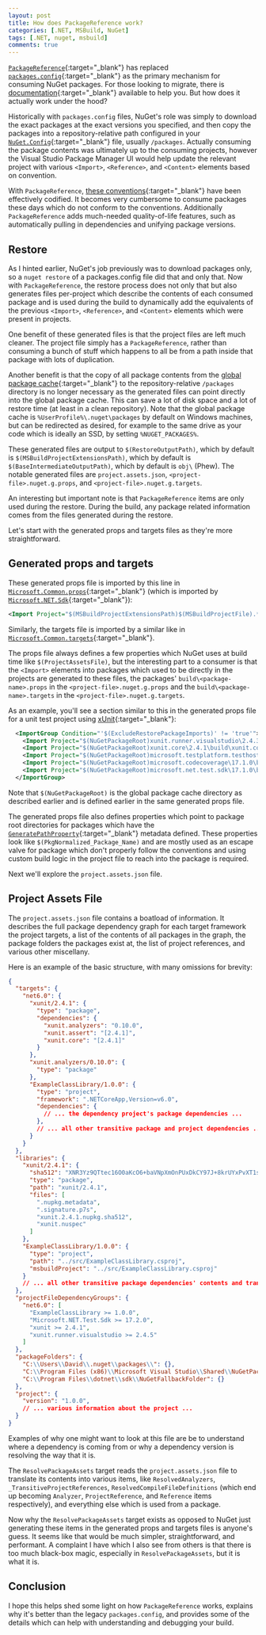 ```yaml
---
layout: post
title: How does PackageReference work?
categories: [.NET, MSBuild, NuGet]
tags: [.NET, nuget, msbuild]
comments: true
---
```

[`PackageReference`](https://docs.microsoft.com/en-us/nuget/consume-packages/package-references-in-project-files){:target="_blank"} has replaced [`packages.config`](https://docs.microsoft.com/en-us/nuget/reference/packages-config){:target="_blank"} as the primary mechanism for consuming NuGet packages. For those looking to migrate, there is [documentation](https://docs.microsoft.com/en-us/nuget/consume-packages/migrate-packages-config-to-package-reference){:target="_blank"} available to help you. But how does it actually work under the hood?

Historically with `packages.config` files, NuGet's role was simply to download the exact packages at the exact versions you specified, and then copy the packages into a repository-relative path configured in your [`NuGet.Config`](https://docs.microsoft.com/en-us/nuget/reference/nuget-config-file){:target="_blank"} file, usually `/packages`. Actually consuming the package contents was ultimately up to the consuming projects, however the Visual Studio Package Manager UI would help update the relevant project with various `<Import>`, `<Reference>`, and `<Content>` elements based on convention.

With `PackageReference`, [these conventions](https://docs.microsoft.com/en-us/nuget/create-packages/creating-a-package#from-a-convention-based-working-directory){:target="_blank"} have been effectively codified. It becomes very cumbersome to consume packages these days which do not conform to the conventions. Additionally `PackageReference` adds much-needed quality-of-life features, such as automatically pulling in dependencies and unifying package versions.

## Restore

As I hinted earlier, NuGet's job previously was to download packages only, so a `nuget restore` of a packages.config file did that and only that. Now with `PackageReference`, the restore process does not only that but also generates files per-project which describe the contents of each consumed package and is used during the build to dynamically add the equivalents of the previous `<Import>`, `<Reference>`, and `<Content>` elements which were present in projects.

One benefit of these generated files is that the project files are left much cleaner. The project file simply has a `PackageReference`, rather than consuming a bunch of stuff which happens to all be from a path inside that package with lots of duplication.

Another benefit is that the copy of all package contents from the [global package cache](https://docs.microsoft.com/en-us/nuget/Consume-Packages/managing-the-global-packages-and-cache-folders){:target="_blank"} to the repository-relative `/packages` directory is no longer necessary as the generated files can point directly into the global package cache. This can save a lot of disk space and a lot of restore time (at least in a clean repository). Note that the global package cache is `%UserProfile%\.nuget\packages` by default on Windows machines, but can be redirected as desired, for example to the same drive as your code which is ideally an SSD, by setting `%NUGET_PACKAGES%`.

These generated files are output to `$(RestoreOutputPath)`, which by default is `$(MSBuildProjectExtensionsPath)`, which by default is `$(BaseIntermediateOutputPath)`, which by default is `obj\` (Phew). The notable generated files are `project.assets.json`, `<project-file>.nuget.g.props`, and `<project-file>.nuget.g.targets`.

An interesting but important note is that `PackageReference` items are only used during the restore. During the build, any package related information comes from the files generated during the restore.

Let's start with the generated props and targets files as they're more straightforward.

## Generated props and targets

These generated props file is imported by this line in [`Microsoft.Common.props`](https://github.com/dotnet/msbuild/blob/main/src/Tasks/Microsoft.Common.props){:target="_blank"} (which is imported by [`Microsoft.NET.Sdk`](https://github.com/dotnet/sdk){:target="_blank"}):

```xml
<Import Project="$(MSBuildProjectExtensionsPath)$(MSBuildProjectFile).*.props" Condition="'$(ImportProjectExtensionProps)' == 'true' and exists('$(MSBuildProjectExtensionsPath)')" />
```

Similarly, the targets file is imported by a similar like in [`Microsoft.Common.targets`](https://github.com/dotnet/msbuild/blob/main/src/Tasks/Microsoft.Common.targets){:target="_blank"}.

The props file always defines a few properties which NuGet uses at build time like `$(ProjectAssetsFile)`, but the interesting part to a consumer is that the `<Import>` elements into packages which used to be directly in the projects are generated to these files, the packages' `build\<package-name>.props` in the `<project-file>.nuget.g.props` and the `build\<package-name>.targets` in the `<project-file>.nuget.g.targets`.

As an example, you'll see a section similar to this in the generated props file for a unit test project using [xUnit](https://xunit.net/){:target="_blank"}:

```xml
  <ImportGroup Condition="'$(ExcludeRestorePackageImports)' != 'true'">
    <Import Project="$(NuGetPackageRoot)xunit.runner.visualstudio\2.4.3\build\netcoreapp2.1\xunit.runner.visualstudio.props" Condition="Exists('$(NuGetPackageRoot)xunit.runner.visualstudio\2.4.3\build\netcoreapp2.1\xunit.runner.visualstudio.props')" />
    <Import Project="$(NuGetPackageRoot)xunit.core\2.4.1\build\xunit.core.props" Condition="Exists('$(NuGetPackageRoot)xunit.core\2.4.1\build\xunit.core.props')" />
    <Import Project="$(NuGetPackageRoot)microsoft.testplatform.testhost\17.1.0\build\netcoreapp2.1\Microsoft.TestPlatform.TestHost.props" Condition="Exists('$(NuGetPackageRoot)microsoft.testplatform.testhost\17.1.0\build\netcoreapp2.1\Microsoft.TestPlatform.TestHost.props')" />
    <Import Project="$(NuGetPackageRoot)microsoft.codecoverage\17.1.0\build\netstandard1.0\Microsoft.CodeCoverage.props" Condition="Exists('$(NuGetPackageRoot)microsoft.codecoverage\17.1.0\build\netstandard1.0\Microsoft.CodeCoverage.props')" />
    <Import Project="$(NuGetPackageRoot)microsoft.net.test.sdk\17.1.0\build\netcoreapp2.1\Microsoft.NET.Test.Sdk.props" Condition="Exists('$(NuGetPackageRoot)microsoft.net.test.sdk\17.1.0\build\netcoreapp2.1\Microsoft.NET.Test.Sdk.props')" />
  </ImportGroup>
```

Note that `$(NuGetPackageRoot)` is the global package cache directory as described earlier and is defined earlier in the same generated props file.

The generated props file also defines properties which point to package root directories for packages which have the [`GeneratePathProperty`](https://docs.microsoft.com/en-us/nuget/consume-packages/package-references-in-project-files#generatepathproperty){:target="_blank"} metadata defined. These properties look like `$(PkgNormalized_Package_Name)` and are mostly used as an escape valve for package which don't properly follow the conventions and using custom build logic in the project file to reach into the package is required.

Next we'll explore the `project.assets.json` file.

## Project Assets File

The `project.assets.json` file contains a boatload of information. It describes the full package dependency graph for each target framework the project targets, a list of the contents of all packages in the graph, the package folders the packages exist at, the list of project references, and various other miscellany.

Here is an example of the basic structure, with many omissions for brevity:

```json
{
  "targets": {
    "net6.0": {
      "xunit/2.4.1": {
        "type": "package",
        "dependencies": {
          "xunit.analyzers": "0.10.0",
          "xunit.assert": "[2.4.1]",
          "xunit.core": "[2.4.1]"
        }
      },
      "xunit.analyzers/0.10.0": {
        "type": "package"
      },
      "ExampleClassLibrary/1.0.0": {
        "type": "project",
        "framework": ".NETCoreApp,Version=v6.0",
        "dependencies": {
          // ... the dependency project's package dependencies ...
        },
        // ... all other transitive package and project dependencies ...
      }
    }
  },
  "libraries": {
    "xunit/2.4.1": {
      "sha512": "XNR3Yz9QTtec16O0aKcO6+baVNpXmOnPUxDkCY97J+8krUYxPvXT1szYYEUdKk4sB8GOI2YbAjRIOm8ZnXRfzQ==",
      "type": "package",
      "path": "xunit/2.4.1",
      "files": [
        ".nupkg.metadata",
        ".signature.p7s",
        "xunit.2.4.1.nupkg.sha512",
        "xunit.nuspec"
      ]
    },
    "ExampleClassLibrary/1.0.0": {
      "type": "project",
      "path": "../src/ExampleClassLibrary.csproj",
      "msbuildProject": "../src/ExampleClassLibrary.csproj"
    }
    // ... all other transitive package dependencies' contents and transitive project dependencies' paths ...
  },
  "projectFileDependencyGroups": {
    "net6.0": [
      "ExampleClassLibrary >= 1.0.0",
      "Microsoft.NET.Test.Sdk >= 17.2.0",
      "xunit >= 2.4.1",
      "xunit.runner.visualstudio >= 2.4.5"
    ]
  },
  "packageFolders": {
    "C:\\Users\\David\\.nuget\\packages\\": {},
    "C:\\Program Files (x86)\\Microsoft Visual Studio\\Shared\\NuGetPackages": {},
    "C:\\Program Files\\dotnet\\sdk\\NuGetFallbackFolder": {}
  },
  "project": {
    "version": "1.0.0",
    // ... various information about the project ...
  }
}
```

Examples of why one might want to look at this file are be to understand where a dependency is coming from or why a dependency version is resolving the way that it is.

The `ResolvePackageAssets` target reads the `project.assets.json` file to translate its contents into various items, like `ResolvedAnalyzers`, `_TransitiveProjectReferences`, `ResolvedCompileFileDefinitions` (which end up becoming `Analyzer`, `ProjectReference`, and `Reference` items respectively), and everything else which is used from a package.

Now why the `ResolvePackageAssets` target exists as opposed to NuGet just generating these items in the generated props and targets files is anyone's guess. It seems like that would be much simpler, straightforward, and performant. A complaint I have which I also see from others is that there is too much black-box magic, especially in `ResolvePackageAssets`, but it is what it is.

## Conclusion

I hope this helps shed some light on how `PackageReference` works, explains why it's better than the legacy `packages.config`, and provides some of the details which can help with understanding and debugging your build.